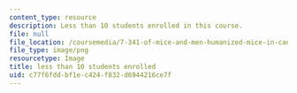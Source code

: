 ```yaml
---
content_type: resource
description: Less than 10 students enrolled in this course.
file: null
file_location: /coursemedia/7-341-of-mice-and-men-humanized-mice-in-cancer-research-spring-2015/c77f6fddbf1ec424f832d6944216ce7f_ocwimage.2016-03-15.9808112984
file_type: image/png
resourcetype: Image
title: less than 10 students enrolled
uid: c77f6fdd-bf1e-c424-f832-d6944216ce7f
---
```

